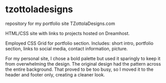 # tzottoladesigns
repository for my portfolio site
TZottolaDesigns.com

HTML/CSS site with links to projects hosted on Dreamhost.

Employed CSS Grid for portfolio section.
Includes: short intro, portfolio section, links to social media, contact information, picture.

For my personal site, I chose a bold palette but used it sparingly to keep it from overwhelming the design. The original design had the pattern across the entire background. That proved to be too busy, so I moved it to the header and footer only, creating a cleaner look.
